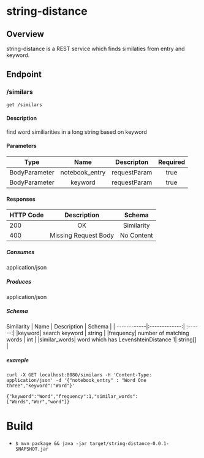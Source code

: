 # string-distance
## Overview
string-distance is a REST service which finds similaties from entry and keyword.
## Endpoint
### /similars 
`get /similars ` 
#### Description
find word similiarities in a long string based on keyword
#### Parameters
| Type        | Name           | Descripton  |Required |
| ------------- |:-------------:| :-----:|:-----:|
|BodyParameter| notebook_entry | requestParam |true|
|BodyParameter| keyword      |   requestParam |true|
#### Responses
| HTTP Code        | Description | Schema  
| ------------- |:-------------:| :-----:|
|200 | OK | Similarity |
|400 | Missing Request Body | No Content|
##### Consumes
application/json
##### Produces
application/json
##### Schema 
Similarity
| Name        | Description   | Schema  |
| ------------|:-------------:| :------:|
|keyword| search keyword | string |
|frequency| number of matching words | int |
|similar_words| word which has LevenshteinDistance 1| string[] |

#####  example

`curl -X GET localhost:8080/similars -H 'Content-Type: application/json' -d '{"notebook_entry" : "Word One three","keyword":"Word"}' `

`{"keyword":"Word","frequency":1,"similar_words":["Words","Wor","word"]}`

# Build
* `$ mvn package && java -jar target/string-distance-0.0.1-SNAPSHOT.jar`
